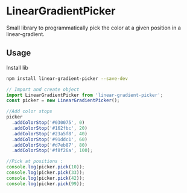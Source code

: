 # LinearGradientPicker

Small library to programmatically pick the color at a given position in a linear-gradient.

## Usage

Install lib

```sh
npm install linear-gradient-picker --save-dev
```

```js
// Import and create object
import LinearGradientPicker from 'linear-gradient-picker';
const picker = new LinearGradientPicker();

//Add color stops
picker
  .addColorStop('#030075', 0)
  .addColorStop('#162fbc', 20)
  .addColorStop('#23a5f8', 40)
  .addColorStop('#91ddc1', 60)
  .addColorStop('#d7eb87', 80)
  .addColorStop('#f8f26a', 100);

//Pick at positions :
console.log(picker.pick(10));
console.log(picker.pick(33));
console.log(picker.pick(42));
console.log(picker.pick(99));
```
